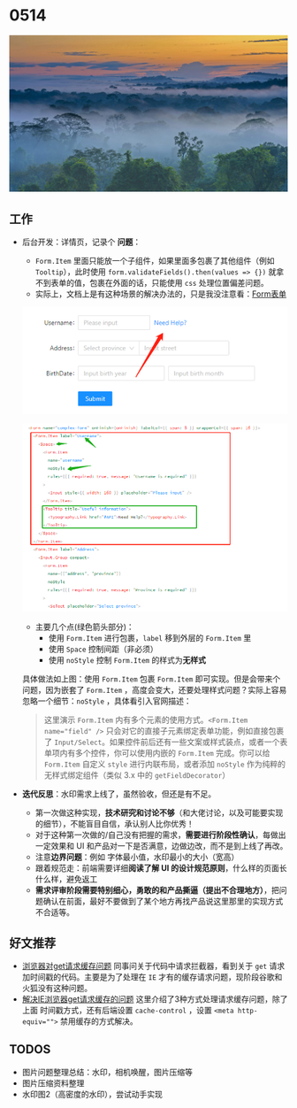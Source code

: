 # 0514

![](./bg-imgs/th-02.jpg)

## 工作

- 后台开发：详情页，记录个 **问题**：

  - `Form.Item`  里面只能放一个子组件，如果里面多包裹了其他组件（例如 `Tooltip`），此时使用 `form.validateFields().then(values => {})` 就拿不到表单的值，包裹在外面的话，只能使用 `css` 处理位置偏差问题。
  - 实际上，文档上是有这种场景的解决办法的，只是我没注意看：[Form表单](https://ant.design/components/form-cn/)

  ![](./imgs/antd-01.png)

  ![](./imgs/antd-02.png)

  - 主要几个点(绿色箭头部分)：
    - 使用 `Form.Item` 进行包裹，`label` 移到外层的 `Form.Item` 里
    - 使用 `Space` 控制间距（非必须）
    - 使用 `noStyle` 控制 `Form.Item` 的样式为**无样式**

  具体做法如上图：使用 `Form.Item` 包裹 `Form.Item` 即可实现。但是会带来个问题，因为嵌套了 `Form.Item` ，高度会变大，还要处理样式问题？实际上容易忽略一个细节：`noStyle` ，具体看引入官网描述：

  > 这里演示 `Form.Item` 内有多个元素的使用方式。`<Form.Item name="field" />` 只会对它的直接子元素绑定表单功能，例如直接包裹了 `Input/Select`。如果控件前后还有一些文案或样式装点，或者一个表单项内有多个控件，你可以使用内嵌的 `Form.Item` 完成。你可以给 `Form.Item` 自定义 `style` 进行内联布局，或者添加 `noStyle` 作为纯粹的无样式绑定组件（类似 3.x 中的 `getFieldDecorator`）

- **迭代反思**：水印需求上线了，虽然验收，但还是有不足。
  - 第一次做这种实现，**技术研究和讨论不够**（和大佬讨论，以及可能要实现的细节），不能盲目自信，承认别人比你优秀！
  - 对于这种第一次做的/自己没有把握的需求，**需要进行阶段性确认**，每做出一定效果和 UI 和产品对一下是否满意，边做边改，而不是到上线了再改。
  - 注意**边界问题**：例如 字体最小值，水印最小的大小（宽高）
  - 跟着规范走：前端需要详细**阅读了解 UI 的设计规范原则**，什么样的页面长什么样，避免返工
  - **需求评审阶段需要特别细心，勇敢的和产品撕逼（提出不合理地方）**，把问题确认在前面，最好不要做到了某个地方再找产品说这里那里的实现方式不合适等。

## 好文推荐

- [浏览器对get请求缓存问题](https://blog.csdn.net/weixin_41723305/article/details/109589659) 同事问关于代码中请求拦截器，看到关于 `get` 请求加时间戳的代码。主要是为了处理在 `IE` 才有的缓存请求问题，现阶段谷歌和火狐没有这种问题。
- [解决IE浏览器get请求缓存的问题](https://zhuanlan.zhihu.com/p/348506627) 这里介绍了3种方式处理请求缓存问题，除了上面 时间戳方式，还有后端设置 `cache-control` ，设置 `<meta http-equiv="">` 禁用缓存的方式解决。



## TODOS

- 图片问题整理总结：水印，相机唤醒，图片压缩等
- 图片压缩资料整理
- 水印图2（高密度的水印），尝试动手实现